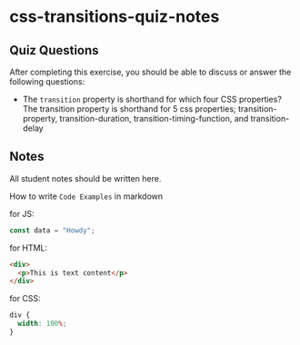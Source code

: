 # css-transitions-quiz-notes

## Quiz Questions

After completing this exercise, you should be able to discuss or answer the following questions:

- The `transition` property is shorthand for which four CSS properties?
The transition property is shorthand for 5 css properties; transition-property,
transition-duration, transition-timing-function, and transition-delay

## Notes

All student notes should be written here.


How to write `Code Examples` in markdown

for JS:

```javascript
const data = "Howdy";
```

for HTML:

```html
<div>
  <p>This is text content</p>
</div>
```

for CSS:

```css
div {
  width: 100%;
}
```
